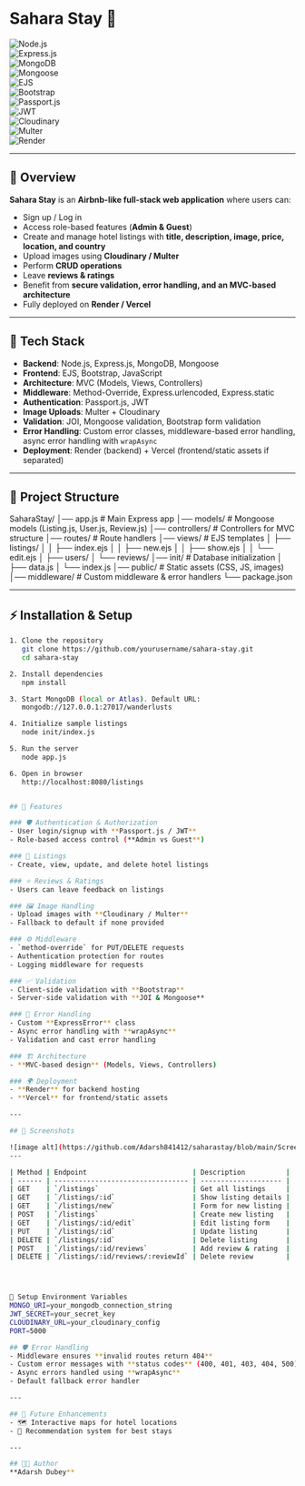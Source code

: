 # Sahara Stay 🏨  

![Node.js](https://img.shields.io/badge/Node.js-339933?style=for-the-badge&logo=node.js&logoColor=white)  
![Express.js](https://img.shields.io/badge/Express.js-000000?style=for-the-badge&logo=express&logoColor=white)  
![MongoDB](https://img.shields.io/badge/MongoDB-4EA94B?style=for-the-badge&logo=mongodb&logoColor=white)  
![Mongoose](https://img.shields.io/badge/Mongoose-800?style=for-the-badge&logo=mongoose&logoColor=white)  
![EJS](https://img.shields.io/badge/EJS-6E4A7E?style=for-the-badge&logo=ejs&logoColor=white)  
![Bootstrap](https://img.shields.io/badge/Bootstrap-563D7C?style=for-the-badge&logo=bootstrap&logoColor=white)  
![Passport.js](https://img.shields.io/badge/Passport.js-34E27A?style=for-the-badge&logo=passport&logoColor=black)  
![JWT](https://img.shields.io/badge/JWT-black?style=for-the-badge&logo=JSON%20web%20tokens)  
![Cloudinary](https://img.shields.io/badge/Cloudinary-4285F4?style=for-the-badge&logo=cloudinary&logoColor=white)  
![Multer](https://img.shields.io/badge/Multer-FFCA28?style=for-the-badge&logo=npm&logoColor=black)  
![Render](https://img.shields.io/badge/Render-46E3B7?style=for-the-badge&logo=render&logoColor=black)  

---

## 📖 Overview  
**Sahara Stay** is an **Airbnb-like full-stack web application** where users can:  
- Sign up / Log in  
- Access role-based features (**Admin & Guest**)  
- Create and manage hotel listings with **title, description, image, price, location, and country**  
- Upload images using **Cloudinary / Multer**  
- Perform **CRUD operations**  
- Leave **reviews & ratings**  
- Benefit from **secure validation, error handling, and an MVC-based architecture**  
- Fully deployed on **Render / Vercel**  

---

## 🚀 Tech Stack  
- **Backend**: Node.js, Express.js, MongoDB, Mongoose  
- **Frontend**: EJS, Bootstrap, JavaScript  
- **Architecture**: MVC (Models, Views, Controllers)  
- **Middleware**: Method-Override, Express.urlencoded, Express.static  
- **Authentication**: Passport.js, JWT  
- **Image Uploads**: Multer + Cloudinary  
- **Validation**: JOI, Mongoose validation, Bootstrap form validation  
- **Error Handling**: Custom error classes, middleware-based error handling, async error handling with `wrapAsync`  
- **Deployment**: Render (backend) + Vercel (frontend/static assets if separated)  

---

## 📂 Project Structure  

SaharaStay/
│── app.js # Main Express app
│── models/ # Mongoose models (Listing.js, User.js, Review.js)
│── controllers/ # Controllers for MVC structure
│── routes/ # Route handlers
│── views/ # EJS templates
│ ├── listings/
│ │ ├── index.ejs
│ │ ├── new.ejs
│ │ ├── show.ejs
│ │ └── edit.ejs
│ ├── users/
│ └── reviews/
│── init/ # Database initialization
│ ├── data.js
│ └── index.js
│── public/ # Static assets (CSS, JS, images)
│── middleware/ # Custom middleware & error handlers
└── package.json



---

## ⚡ Installation & Setup  

```bash
1. Clone the repository
   git clone https://github.com/yourusername/sahara-stay.git
   cd sahara-stay

2. Install dependencies
   npm install

3. Start MongoDB (local or Atlas). Default URL:
   mongodb://127.0.0.1:27017/wanderlusts

4. Initialize sample listings
   node init/index.js

5. Run the server
   node app.js

6. Open in browser
   http://localhost:8080/listings


## 🔑 Features

### 🛡️ Authentication & Authorization
- User login/signup with **Passport.js / JWT**  
- Role-based access control (**Admin vs Guest**)  

### 🏨 Listings
- Create, view, update, and delete hotel listings  

### ⭐ Reviews & Ratings
- Users can leave feedback on listings  

### 🖼️ Image Handling
- Upload images with **Cloudinary / Multer**  
- Fallback to default if none provided  

### ⚙️ Middleware
- `method-override` for PUT/DELETE requests  
- Authentication protection for routes  
- Logging middleware for requests  

### ✅ Validation
- Client-side validation with **Bootstrap**  
- Server-side validation with **JOI & Mongoose**  

### 🚨 Error Handling
- Custom **ExpressError** class  
- Async error handling with **wrapAsync**  
- Validation and cast error handling  

### 🏗️ Architecture
- **MVC-based design** (Models, Views, Controllers)  

### 🌍 Deployment
- **Render** for backend hosting  
- **Vercel** for frontend/static assets  

---

## 📸 Screenshots

![image alt](https://github.com/Adarsh841412/saharastay/blob/main/Screenshot%202025-05-21%20211210.png)
---

| Method | Endpoint                          | Description          |
| ------ | --------------------------------- | -------------------- |
| GET    | `/listings`                       | Get all listings     |
| GET    | `/listings/:id`                   | Show listing details |
| GET    | `/listings/new`                   | Form for new listing |
| POST   | `/listings`                       | Create new listing   |
| GET    | `/listings/:id/edit`              | Edit listing form    |
| PUT    | `/listings/:id`                   | Update listing       |
| DELETE | `/listings/:id`                   | Delete listing       |
| POST   | `/listings/:id/reviews`           | Add review & rating  |
| DELETE | `/listings/:id/reviews/:reviewId` | Delete review        |




🔑 Setup Environment Variables
MONGO_URI=your_mongodb_connection_string
JWT_SECRET=your_secret_key
CLOUDINARY_URL=your_cloudinary_config
PORT=5000

## 🛡️ Error Handling
- Middleware ensures **invalid routes return 404**  
- Custom error messages with **status codes** (400, 401, 403, 404, 500)  
- Async errors handled using **wrapAsync**  
- Default fallback error handler  

---

## 📌 Future Enhancements
- 🗺️ Interactive maps for hotel locations  
- 🤖 Recommendation system for best stays  

---

## 👨‍💻 Author
**Adarsh Dubey**  









